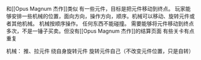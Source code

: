 和[[Opus Magnum 杰作]]类似
有一些元件，目标是把元件移动到终点。
玩家能够安排一些机械的位置，面向方向，操作方向，顺序。机械可以移动、旋转元件或者其他机械。
机械按顺序操作。
任何东西不能碰撞。
需要能够将元件移动到终点多次，不是一锤子买卖。但没有[[Opus Magnum 杰作]]的结算页面
有些关卡有点重复

机械：
推、拉元件
绕自身旋转元件
旋转元件自己（不改变元件位置，只是自转）